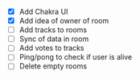 - [x] Add Chakra UI
- [x] Add idea of owner of room
- [ ] Add tracks to rooms
- [ ] Sync of data in room
- [ ] Add votes to tracks
- [ ] Ping/pong to check if user is alive
- [ ] Delete empty rooms